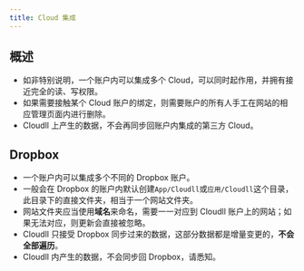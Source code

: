 ```yaml
---
title: Cloud 集成
---
```


## 概述
- 如非特别说明，一个账户内可以集成多个 Cloud，可以同时起作用，并拥有接近完全的读、写权限。
- 如果需要接触某个 Cloud 账户的绑定，则需要账户的所有人手工在网站的相应管理页面内进行删除。
- Cloudll 上产生的数据，不会再同步回账户内集成的第三方 Cloud。

## Dropbox
- 一个账户内可以集成多个不同的 Dropbox 账户。
- 一般会在 Dropbox 的账户内默认创建`App/Cloudll`或`应用/Cloudll`这个目录，此目录下的直接文件夹，相当于一个网站文件夹。
- 网站文件夹应当使用**域名**来命名，需要一一对应到 Cloudll 账户上的网站；如果无法对应，则更新会直接被忽略。
- Cloudll 只接受 Dropbox 同步过来的数据，这部分数据都是增量变更的，**不会全部遍历**。
- Cloudll 内产生的数据，不会同步回 Dropbox，请悉知。

